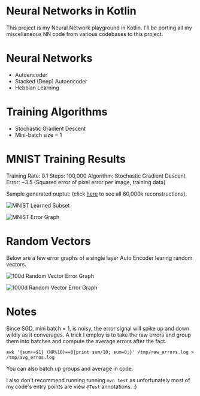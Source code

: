 Neural Networks in Kotlin
=========================

This project is my Neural Network playground in Kotlin. I'll be porting all my miscellaneous NN code from various codebases to this project.

# Neural Networks

- Autoencoder
- Stacked (Deep) Autoencoder
- Hebbian Learning


# Training Algorithms

- Stochastic Gradient Descent
- Mini-batch size = 1



# MNIST Training Results

Training Rate: 0.1
Steps: 100,000
Algorithm: Stochastic Gradient Descent
Error: ~3.5 (Squared error of pixel error per image, training data)

Sample generated ouptut: (click [here](https://raw.githubusercontent.com/kennycason/neural_network_kotlin/master/results/data/mnist_auto_encoder_generated.png) to see all 60,000k reconstructions).

![MNIST Learned Subset](https://raw.githubusercontent.com/kennycason/neural_network_kotlin/master/results/data/mnist_auto_encoder_generated_subset.png)

![MNIST Error Graph](https://raw.githubusercontent.com/kennycason/neural_network_kotlin/master/results/data/mnist_auto_encoder_error_graph.png)


# Random Vectors

Below are a few error graphs of a single layer Auto Encoder learing random vectors.

![100d Random Vector Error Graph](https://raw.githubusercontent.com/kennycason/neural_network_kotlin/master/results/data/100d_random_vector_auto_encoder_error_graph.png)

![1000d Random Vector Error Graph](https://raw.githubusercontent.com/kennycason/neural_network_kotlin/master/results/data/1000d_random_vector_auto_encoder_error_graph.png)


# Notes

Since SGD, mini batch = 1, is noisy, the error signal will spike up and down wildly as it converages. A trick I employ is to take the raw errors and group them into batches and compute the average errors after the fact.

```awk '{sum+=$1} (NR%10)==0{print sum/10; sum=0;}' /tmp/raw_errors.log > /tmp/avg_erros.log```

You can also batch up groups and average in code.

I also don't recommend running running `mvn test` as unfortunately most of my code's entry points are view `@Test` annotations. :) 
